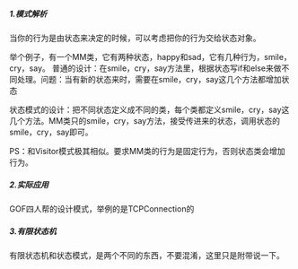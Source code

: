 ##### 1.模式解析

当你的行为是由状态来决定的时候，可以考虑把你的行为交给状态对象。

举个例子，有一个MM类，它有两种状态，happy和sad，它有几种行为，smile，cry，say。
普通的设计：在smile，cry，say方法里，根据状态写if和else来做不同处理。问题：当有新的状态来时，需要在smile，cry，say这几个方法都增加状态

状态模式的设计：把不同状态定义成不同的类，每个类都定义smile，cry，say这几个方法。MM类只的smile，cry，say方法，接受传进来的状态，调用状态的smile，cry，say即可。

PS：和Visitor模式极其相似。要求MM类的行为是固定行为，否则状态类会增加行为。

##### 2.实际应用

GOF四人帮的设计模式，举例的是TCPConnection的

##### 3.有限状态机

有限状态机和状态模式，是两个不同的东西，不要混淆，这里只是附带说一下。

